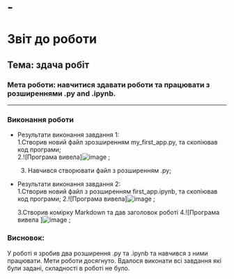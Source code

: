 # -
# Звіт до роботи
## Тема: здача робіт
### Мета роботи: навчитися здавати роботи та працювати з розширеннями .py and .ipynb.
---
### Виконання роботи
- Результати виконання завдання 1:  
    1.Створив новий файл зрозширенням my_first_app.py, та скопіював код програми;  
    2.![Програма вивела]![image](https://user-images.githubusercontent.com/118319436/202106229-900dae2e-1159-4f72-b6ab-fe18c491e5bd.png)
; 
    
    3. Навчився створювати файл з розширенням .py;   
- Результати виконання завдання 2:  
   1.Створив новий файл з розширенням first_app.ipynb, та скопіював код програми; 
   2.![Програма вивела]![image](https://user-images.githubusercontent.com/118319436/202106656-8b700190-d3fc-4037-97d5-df56825c3061.png)
;
   
   3.Створив комірку Markdown та дав заголовок роботі
   4.![Програма вивела ]![image](https://user-images.githubusercontent.com/118319436/202106777-c6110050-0055-4288-92c9-116d86fe809e.png)
;  


### Висновок: 
У роботі я зробив два розширення .ру та .ipynb та навчився з ними працювати. Мети роботи досягнуто. Вдалося виконати всі завдання які були задані, складності в роботі не було.
